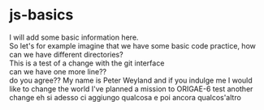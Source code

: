 # js-basics
I will add some basic information here.  
So let's for example imagine that we have some basic code practice, how can we have different directories?  
This is a test of a change with the git interface  
can we have one more line??   
do you agree??
My name is Peter Weyland and if you indulge me I would like to change the world
I've planned a mission to ORIGAE-6
test another change eh si
adesso ci aggiungo qualcosa
e poi ancora qualcos'altro
